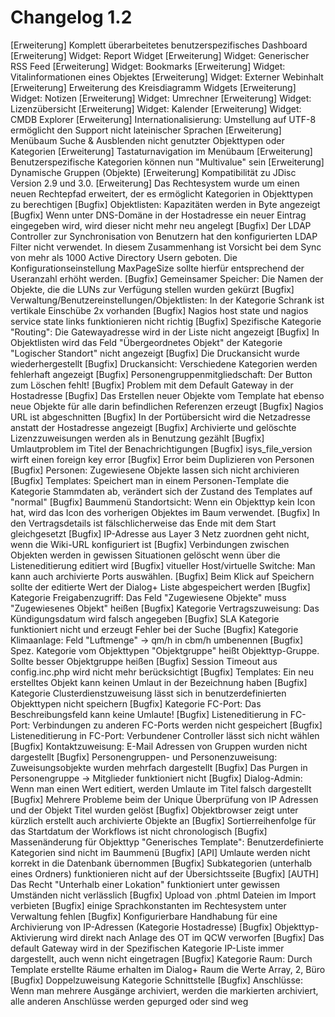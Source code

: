 # Changelog 1.2

[Erweiterung]    Komplett überarbeitetes benutzerspezifisches Dashboard
[Erweiterung]      Widget: Report Widget
[Erweiterung]      Widget: Generischer RSS Feed
[Erweiterung]      Widget: Bookmarks
[Erweiterung]      Widget: Vitalinformationen eines Objektes
[Erweiterung]      Widget: Externer Webinhalt
[Erweiterung]      Erweiterung des Kreisdiagramm Widgets
[Erweiterung]      Widget: Notizen
[Erweiterung]      Widget: Umrechner
[Erweiterung]      Widget: Lizenzübersicht
[Erweiterung]      Widget: Kalender
[Erweiterung]      Widget: CMDB Explorer
[Erweiterung]    Internationalisierung: Umstellung auf UTF-8 ermöglicht den Support nicht lateinischer Sprachen
[Erweiterung]    Menübaum Suche & Ausblenden nicht genutzter Objekttypen oder Kategorien
[Erweiterung]    Tastaturnavigation im Menübaum
[Erweiterung]    Benutzerspezifische Kategorien können nun "Multivalue" sein
[Erweiterung]    Dynamische Gruppen (Objekte)
[Erweiterung]    Kompatibilität zu JDisc Version 2.9 und 3.0.
[Erweiterung]   Das Rechtesystem wurde um einen neuen Rechtepfad erweitert, der es ermöglicht Kategorien in Objekttypen zu berechtigen
[Bugfix]        Objektlisten: Kapazitäten werden in Byte angezeigt
[Bugfix]        Wenn unter DNS-Domäne in der Hostadresse ein neuer Eintrag eingegeben wird, wird dieser nicht mehr neu angelegt
[Bugfix]        Der LDAP Controller zur Synchronisation von Benutzern hat den konfigurierten LDAP Filter nicht verwendet.
                In diesem Zusammenhang ist Vorsicht bei dem Sync von mehr als 1000 Active Directory Usern geboten. Die Konfigurationseinstellung
                MaxPageSize sollte hierfür entsprechend der Useranzahl erhöht werden.
[Bugfix]        Gemeinsamer Speicher: Die Namen der Objekte, die die LUNs zur Verfügung stellen wurden gekürzt
[Bugfix]        Verwaltung/Benutzereinstellungen/Objektlisten: In der Kategorie Schrank ist vertikale Einschübe 2x vorhanden
[Bugfix]        Nagios host state und nagios service state links funktionieren nicht richtig
[Bugfix]        Spezifische Kategorie "Routing": Die Gatewayadresse wird in der Liste nicht angezeigt
[Bugfix]        In Objektlisten wird das Feld "Übergeordnetes Objekt" der Kategorie "Logischer Standort" nicht angezeigt
[Bugfix]        Die Druckansicht wurde wiederhergestellt
[Bugfix]        Druckansicht: Verschiedene Kategorien werden fehlerhaft angezeigt
[Bugfix]        Personengruppenmitgliedschaft: Der Button zum Löschen fehlt!
[Bugfix]        Problem mit dem Default Gateway in der Hostadresse
[Bugfix]        Das Erstellen neuer Objekte vom Template hat ebenso neue Objekte für alle darin befindlichen Referenzen erzeugt
[Bugfix]        Nagios URL ist abgeschnitten
[Bugfix]        In der Portübersicht wird die Netzadresse anstatt der Hostadresse angezeigt
[Bugfix]        Archivierte und gelöschte Lizenzzuweisungen werden als in Benutzung gezählt
[Bugfix]        Umlautproblem im Titel der Benachrichtigungen
[Bugfix]        isys_file_version wirft einen foreign key error
[Bugfix]        Error beim Duplizieren von Personen
[Bugfix]        Personen: Zugewiesene Objekte lassen sich nicht archivieren
[Bugfix]        Templates: Speichert man in einem Personen-Template die Kategorie Stammdaten ab, verändert sich der Zustand des Templates auf "normal"
[Bugfix]        Baummenü Standortsicht: Wenn ein Objekttyp kein Icon hat, wird das Icon des vorherigen Objektes im Baum verwendet.
[Bugfix]        In den Vertragsdetails ist fälschlicherweise das Ende mit dem Start gleichgesetzt
[Bugfix]        IP-Adresse aus Layer 3 Netz zuordnen geht nicht, wenn die Wiki-URL konfiguriert ist
[Bugfix]        Verbindungen zwischen Objekten werden in gewissen Situationen gelöscht wenn über die Listeneditierung editiert wird
[Bugfix]        vitueller Host/virtuelle Switche: Man kann auch archivierte Ports auswählen.
[Bugfix]        Beim Klick auf Speichern sollte der editierte Wert der Dialog+ Liste abgespeichert werden
[Bugfix]        Kategorie Freigabenzugriff: Das Feld "Zugewiesene Objekte" muss "Zugewiesenes Objekt" heißen
[Bugfix]        Kategorie Vertragszuweisung: Das Kündigungsdatum wird falsch angegeben
[Bugfix]        SLA Kategorie funktioniert nicht und erzeugt Fehler bei der Suche
[Bugfix]        Kategorie Klimaanlage: Feld "Luftmenge" -> qm/h in cbm/h umbenennen
[Bugfix]        Spez. Kategorie vom Objekttypen "Objektgruppe" heißt Objekttyp-Gruppe. Sollte besser Objektgruppe heißen
[Bugfix]        Session Timeout aus config.inc.php wird nicht mehr berücksichtigt
[Bugfix]        Templates: Ein neu erstelltes Objekt kann keinen Umlaut in der Bezeichnung haben
[Bugfix]        Kategorie Clusterdienstzuweisung lässt sich in benutzerdefinierten Objekttypen nicht speichern
[Bugfix]        Kategorie FC-Port: Das Beschreibungsfeld kann keine Umlaute!
[Bugfix]        Listeneditierung in FC-Port: Verbindungen zu anderen FC-Ports werden nicht gespeichert
[Bugfix]        Listeneditierung in FC-Port: Verbundener Controller lässt sich nicht wählen
[Bugfix]        Kontaktzuweisung: E-Mail Adressen von Gruppen wurden nicht dargestellt
[Bugfix]        Personengruppen- und Personenzuweisung: Zuweisungsobjekte wurden mehrfach dargestellt
[Bugfix]        Das Purgen in Personengruppe -> Mitglieder funktioniert nicht
[Bugfix]        Dialog-Admin: Wenn man einen Wert editiert, werden Umlaute im Titel falsch dargestellt
[Bugfix]        Mehrere Probleme beim der Unique Überprüfung von IP Adressen und der Objekt Titel wurden gelöst
[Bugfix]        Objektbrowser zeigt unter kürzlich erstellt auch archivierte Objekte an
[Bugfix]        Sortierreihenfolge für das Startdatum der Workflows ist nicht chronologisch
[Bugfix]        Massenänderung für Objekttyp "Generisches Template": Benutzerdefinierte Kategorien sind nicht im Baummenü
[Bugfix]        [API] Umlaute werden nicht korrekt in die Datenbank übernommen
[Bugfix]        Subkategorien (unterhalb eines Ordners) funktionieren nicht auf der Übersichtsseite
[Bugfix]        [AUTH] Das Recht "Unterhalb einer Lokation" funktioniert unter gewissen Umständen nicht verlässlich
[Bugfix]        Upload von .phtml Dateien im Import verbieten
[Bugfix]        einige Sprachkonstanten im Rechtesystem unter Verwaltung fehlen
[Bugfix]        Konfigurierbare Handhabung für eine Archivierung von IP-Adressen (Kategorie Hostadresse)
[Bugfix]        Objekttyp-Aktivierung wird direkt nach Anlage des OT im QCW verworfen
[Bugfix]        Das default Gateway wird in der Spezifischen Kategorie IP-Liste immer dargestellt, auch wenn nicht eingetragen
[Bugfix]        Kategorie Raum: Durch Template erstellte Räume erhalten im Dialog+ Raum die Werte Array, 2, Büro
[Bugfix]        Doppelzuweisung Kategorie Schnittstelle
[Bugfix]        Anschlüsse: Wenn man mehrere Ausgänge archiviert, werden die markierten archiviert, alle anderen Anschlüsse werden gepurged oder sind weg
